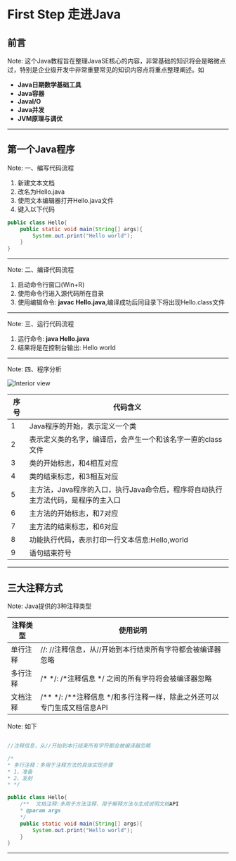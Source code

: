 First Step 走进Java
=========

前言
------------

Note: 这个Java教程旨在整理JavaSE核心的内容，非常基础的知识将会是略微点过，特别是企业级开发中非常重要常见的知识内容点将重点整理阐述。如 
 
 * **Java日期数学基础工具**
 * **Java容器**
 * **JavaI/O**
 * **Java并发**
 * **JVM原理与调优**

* * * 

第一个Java程序
------------

Note: 一、编写代码流程

 1. 新建文本文档
 2. 改名为Hello.java
 3. 使用文本编辑器打开Hello.java文件
 4. 键入以下代码

```java
public class Hello{
    public static void main(String[] args){
        System.out.print("Hello world");
    }
}
```

- - -

Note: 二、编译代码流程

 1. 启动命令行窗口(Win+R)
 2. 使用命令行进入源代码所在目录
 3. 使用编辑命令: **javac Hello.java**,编译成功后同目录下将出现Hello.class文件
 
- - -

Note: 三、运行代码流程

 1. 运行命令: **java Hello.java**
 2. 结果将是在控制台输出: Hello world

- - -
 
Note: 四、程序分析

![Interior view](1.png "Interoir view, Image courtesy of Eoghan OLionnain, licesend CC-BY-SA 2.0")

| **序号**  | **代码含义**| 
| -  | --------        |
| 1  | Java程序的开始，表示定义一个类 |
| 2  | 表示定义类的名字，编译后，会产生一个和该名字一直的class文件|
| 3  | 类的开始标志，和4相互对应|
| 4  | 类的结束标志，和3相互对应|
| 5  | 主方法，Java程序的入口，执行Java命令后，程序将自动执行主方法代码，是程序的主入口|
| 6  | 主方法的开始标志，和7对应|
| 7  | 主方法的结束标志，和6对应|
| 8  | 功能执行代码，表示打印一行文本信息:Hello,world|
| 9  | 语句结束符号|

* * *

三大注释方式
------------

Note: Java提供的3种注释类型

| **注释类型**  | **使用说明**          | 
| -  | --------        |
| 单行注释  | //: //注释信息，从//开始到本行结束所有字符都会被编译器忽略 |
| 多行注释  | /* */: /*注释信息 */ 之间的所有字符将会被编译器忽略 |
| 文档注释  | /**  */: /**注释信息 */和多行注释一样，除此之外还可以专门生成文档信息API|

Note: 如下

```java

//注释信息，从//开始到本行结束所有字符都会被编译器忽略

/* 
* 多行注释：多用于注释方法的具体实现步骤
* 1、准备
* 2、发射
* */

public class Hello{
    /**  文档注释:多用于方法注释，用于解释方法与生成说明文档API
    * @param args 
    */
    public static void main(String[] args){
        System.out.print("Hello world");
    }
}

```

* * *




